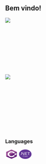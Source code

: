 <!--
**gabriellima09/gabriellima09** is a ✨ _special_ ✨ repository because its `README.md` (this file) appears on your GitHub profile.
-->

## Bem vindo!

<div style="display: flex;flex-wrap: wrap;flex-direction: column;align-content: space-between;">
    <img height="180em" src="https://github-readme-stats.vercel.app/api?username=gabriellima09&theme=blueberry&show_icons=true" />
    <img height="180em" src="https://github-readme-stats.vercel.app/api/top-langs/?username=gabriellima09&theme=blueberry&show_icons=true&langs_count=3&layout=compact" />
</div>

### Languages
<div style="display: inline-block">
  <img align="center" alt="CSharp" height="30" width="40" src="https://raw.githubusercontent.com/devicons/devicon/master/icons/csharp/csharp-original.svg" style="max-width:100%;" />
  <img align="center" alt="DotNet Core" height="30" width="40" src="https://raw.githubusercontent.com/devicons/devicon/master/icons/dotnetcore/dotnetcore-original.svg" style="max-width:100%;" />
</div>
